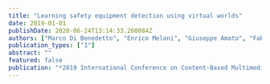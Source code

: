 ```yaml
---
title: "Learning safety equipment detection using virtual worlds"
date: 2019-01-01
publishDate: 2020-06-24T13:14:33.260084Z
authors: ["Marco Di Benedetto", "Enrico Meloni", "Giuseppe Amato", "Fabrizio Falchi", "Claudio Gennaro"]
publication_types: ["1"]
abstract: ""
featured: false
publication: "*2019 International Conference on Content-Based Multimedia Indexing (CBMI)*"
---
```


